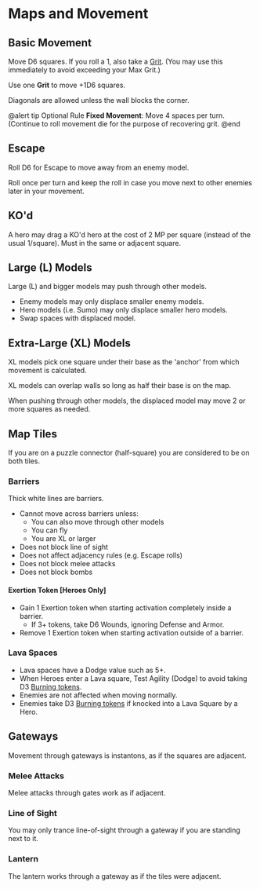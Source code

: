 ﻿# Maps and Movement

## Basic Movement

Move D6 squares. If you roll a 1, also take a [Grit](Grit.htm). (You may use this immediately to avoid exceeding your Max Grit.)

Use one **Grit** to move +1D6 squares. 

Diagonals are allowed unless the wall blocks the corner.

@alert tip
Optional Rule **Fixed Movement**: Move 4 spaces per turn. (Continue to roll movement die for the purpose of recovering grit.
@end



## Escape

Roll D6 for Escape to move away from an enemy model. 

Roll once per turn and keep the roll in case you move next to other enemies later in your movement.

## KO'd

A hero may drag a KO'd hero at the cost of 2 MP per square (instead of the usual 1/square). Must in the same or adjacent square.


## Large (L) Models

Large (L) and bigger models may push through other models.

* Enemy models may only displace smaller enemy models.
* Hero models (i.e. Sumo) may only displace smaller hero models.
* Swap spaces with displaced model.

## Extra-Large (XL) Models

XL models pick one square under their base as the 'anchor' from which movement is calculated.

XL models can overlap walls so long as half their base is on the map.

When pushing through other models, the displaced model may move 2 or more squares as needed.

## Map Tiles

If you are on a puzzle connector (half-square) you are considered to be on both tiles.

### Barriers

Thick white lines are barriers. 

* Cannot move across barriers unless:
  * You can also move through other models
  * You can fly
  * You are XL or larger
* Does not block line of sight
* Does not affect adjacency rules (e.g. Escape rolls)
* Does not block melee attacks
* Does not block bombs

#### Exertion Token [Heroes Only]

* Gain 1 Exertion token when starting activation completely inside a barrier.
  * If 3+ tokens, take D6 Wounds, ignoring Defense and Armor.
* Remove 1 Exertion token when starting activation outside of a barrier.

### Lava Spaces

* Lava spaces have a Dodge value such as 5+. 
* When Heroes enter a Lava square, Test Agility (Dodge) to avoid taking D3 [Burning tokens](Status.htm).
* Enemies are not affected when moving normally. 
* Enemies take D3 [Burning tokens](Status.htm) if knocked into a Lava Square by a Hero. 

## Gateways

Movement through gateways is instantons, as if the squares are adjacent. 

### Melee Attacks

Melee attacks through gates work as if adjacent.

### Line of Sight

You may only trance line-of-sight through a gateway if you are standing next to it.

### Lantern

The lantern works through a gateway as if the tiles were adjacent.
